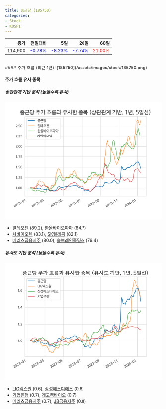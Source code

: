 ```yaml
---
title: 종근당 (185750)
categories:
- Stock
- KOSPI
---
```


|종가|전일대비|5일|20일|60일|
|---:|-------:|--:|---:|---:|
|114,900|<span style="color: blue">-0.78%</span>|<span style="color: blue">-8.23%</span>|<span style="color: blue">-7.74%</span>|<span style="color: red">21.00%</span>|

<!-- more -->
<br>
#### 주가 흐름 (최근 1년)
![185750](/assets/images/stock/185750.png)


#### 주가 흐름 유사 종목


##### 상관관계 기반 분석 (높을수록 유사)
![185750](/assets/images/stock/185750_corr.png)
- [알테오젠](/196170/) (89.2), [한올바이오파마](/009420/) (84.7)
- [차바이오텍](/085660/) (83.1), [SK텔레콤](/017670/) (82.1)
- [메리츠금융지주](/138040/) (80.0), [솔브레인홀딩스](/036830/) (79.4)


##### 유사도 기반 분석 (낮을수록 유사)	
![185750](/assets/images/stock/185750_sim.png)
- [LIG넥스원](/079550/) (0.6), [삼성에스디에스](/018260/) (0.6)
- [기업은행](/024110/) (0.7), [레고켐바이오](/141080/) (0.7)
- [메리츠금융지주](/138040/) (0.7), [JB금융지주](/175330/) (0.8)